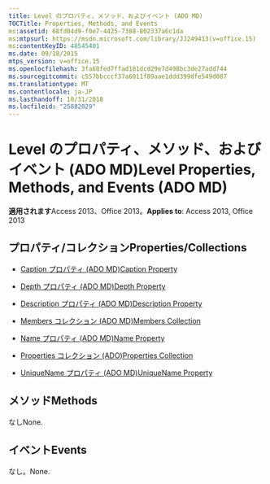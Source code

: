 ```yaml
---
title: Level のプロパティ、メソッド、およびイベント (ADO MD)
TOCTitle: Properties, Methods, and Events
ms:assetid: 68fd04d9-f0e7-4425-7388-802337a6c1da
ms:mtpsurl: https://msdn.microsoft.com/library/JJ249413(v=office.15)
ms:contentKeyID: 48545401
ms.date: 09/18/2015
mtps_version: v=office.15
ms.openlocfilehash: 3fa68fed7ffad181dcd29e7d498bc3de27add744
ms.sourcegitcommit: c557bbcccf37a6011f89aae1ddd399dfe549d087
ms.translationtype: MT
ms.contentlocale: ja-JP
ms.lasthandoff: 10/31/2018
ms.locfileid: "25882029"
---
```

# <a name="level-properties-methods-and-events-ado-md"></a><span data-ttu-id="d36b1-102">Level のプロパティ、メソッド、およびイベント (ADO MD)</span><span class="sxs-lookup"><span data-stu-id="d36b1-102">Level Properties, Methods, and Events (ADO MD)</span></span>


<span data-ttu-id="d36b1-103">**適用されます**Access 2013、Office 2013。</span><span class="sxs-lookup"><span data-stu-id="d36b1-103">**Applies to**: Access 2013, Office 2013</span></span>

## <a name="propertiescollections"></a><span data-ttu-id="d36b1-104">プロパティ/コレクション</span><span class="sxs-lookup"><span data-stu-id="d36b1-104">Properties/Collections</span></span>

- [<span data-ttu-id="d36b1-105">Caption プロパティ (ADO MD)</span><span class="sxs-lookup"><span data-stu-id="d36b1-105">Caption Property</span></span>](caption-property-ado-md.md)

- [<span data-ttu-id="d36b1-106">Depth プロパティ (ADO MD)</span><span class="sxs-lookup"><span data-stu-id="d36b1-106">Depth Property</span></span>](depth-property-ado-md.md)

- [<span data-ttu-id="d36b1-107">Description プロパティ (ADO MD)</span><span class="sxs-lookup"><span data-stu-id="d36b1-107">Description Property</span></span>](description-property-ado-md.md)

- [<span data-ttu-id="d36b1-108">Members コレクション (ADO MD)</span><span class="sxs-lookup"><span data-stu-id="d36b1-108">Members Collection</span></span>](members-collection-ado-md.md)

- [<span data-ttu-id="d36b1-109">Name プロパティ (ADO MD)</span><span class="sxs-lookup"><span data-stu-id="d36b1-109">Name Property</span></span>](name-property-ado-md.md)

- [<span data-ttu-id="d36b1-110">Properties コレクション (ADO)</span><span class="sxs-lookup"><span data-stu-id="d36b1-110">Properties Collection</span></span>](properties-collection-ado.md)

- [<span data-ttu-id="d36b1-111">UniqueName プロパティ (ADO MD)</span><span class="sxs-lookup"><span data-stu-id="d36b1-111">UniqueName Property</span></span>](uniquename-property-ado-md.md)

## <a name="methods"></a><span data-ttu-id="d36b1-112">メソッド</span><span class="sxs-lookup"><span data-stu-id="d36b1-112">Methods</span></span>

<span data-ttu-id="d36b1-113">なし</span><span class="sxs-lookup"><span data-stu-id="d36b1-113">None.</span></span>

## <a name="events"></a><span data-ttu-id="d36b1-114">イベント</span><span class="sxs-lookup"><span data-stu-id="d36b1-114">Events</span></span>

<span data-ttu-id="d36b1-115">なし。</span><span class="sxs-lookup"><span data-stu-id="d36b1-115">None.</span></span>

